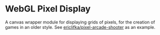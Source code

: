 # WebGL Pixel Display

A canvas wrapper module for displaying grids of pixels, for the creation of games in an older style. 
See [ericlifka/pixel-arcade-shooter](http://github.com/ericlifka/pixel-arcade-shooter) as an example.
